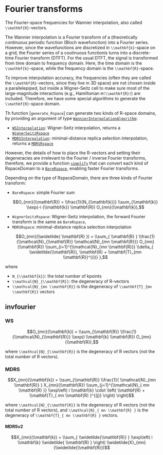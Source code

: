 # Fourier transforms

The Fourier-space frequencies for Wannier interpolation, also called
``\\mathbf{R}``-vectors.

The Wannier interpolation is a Fourier transform of a (theoretically continuous
periodic function (Bloch wavefunction) into a Fourier series.
However, since the wavefunctions are discretized in ``\\mathbf{k}``-space on
a grid, the Fourier series of a coutinuous functionis turns into
a discrete-time Fourier transform (DTFT).
For the usual DTFT, the signal is transformed from time domain to frequency
domain. Here, the time domain is the ``\\mathbf{k}``-space, while the
frequency domain is the ``\\mathbf{R}``-space.

To improve interpolation accuracy, the frequencies (often they are called the
``\\mathbf{R}``-vectors, since they live in 3D space) are not chosen inside
a parallelepiped, but inside a Wigner-Seitz cell to make sure most of the
large-magnitude interactions (e.g., Hamiltonian ``H(\\mathbf{R})``) are
included. Therefore, we have some special algorithms to generate the
``\\mathbf{R}``-space domain.

Th function [`generate_Rspace`] can generate two kinds of R-space domains, by providing an argument
of type [`WannierInterpolationAlgorithm`](@ref):
- [`WSInterpolation`](@ref): Wigner-Seitz interpolation,
    returns a [`WignerSeitzRspace`](@ref)
- [`MDRSInterpolation`](@ref): minimal-distance replica selection interpolation,
    returns a [`MDRSRspace`](@ref)

However, the details of how to place the R-vectors and setting their degeneracies
are irrelevant to the Fourier / inverse Fourier transforms, therefore, we
provide a function [`simplify`](@ref) that can convert each kind of RspaceDomain
to a [`BareRspace`](@ref), enabling faster Fourier transforms.

Depending on the type of RspaceDomain, there are three kinds of Fourier transform:
- `BareRspace`: simple Fourier sum
    ```math
    O_{mn}(\\mathbf{R}) = \\frac{1}{N_{\\mathbf{k}}}
    \\sum_{\\mathbf{k}} \\exp(-i {\\mathbf{k}} \\mathbf{R}) O_{mn}(\\mathbf{k}),
    ```
- `WignerSeitzRspace`: Wigner-Seitz interpolation, the forward Fourier transform
    is the same as `BareRspace`,
- `MDRSRspace`: minimal-distance replica selection interpolation
    ```math
    O_{mn}(\\widetilde{ \\mathbf{R} }) =
    \\sum_{ \\mathbf{R} } \\frac{1}{\\mathcal{N}_{\\mathbf{R}} \\mathcal{N}_{mn \\mathbf{R}}}
    O_{mn}(\\mathbf{R})
    \\sum_{i=1}^{\\mathcal{N}_{mn \\mathbf{R}}}
    \\delta_{ \\widetilde{\\mathbf{R}}, \\mathbf{R} + \\mathbf{T}_{mn \\mathbf{R}}^{(i)} },
    ```

where
- ``N_{\\mathbf{k}}``: the total number of kpoints
- ``\\mathcal{N}_{\\mathbf{R}}``: the degeneracy of R-vectors
- ``\\mathcal{N}_{mn \\mathbf{R}}`` is the degeneracy of ``\\mathbf{T}_{mn \\mathbf{R}}`` vectors


## invfourier
### WS

```math
O_{mn}(\\mathbf{k}) = \\sum_{\\mathbf{R}} \\frac{1}{\\mathcal{N}_{\\mathbf{R}}}
\\exp(i \\mathbf{k} \\mathbf{R}) O_{mn}(\\mathbf{R}),
```
where ``\\mathcal{N}_{\\mathbf{R}}`` is the degeneracy of R vectors (not the total number of R vectors).


### MDRS


```math
X_{mn}(\\mathbf{k}) = \\sum_{\\mathbf{R}}
\\frac{1}{ \\mathcal{N}_{mn \\mathbf{R}} } X_{mn}(\\mathbf{R})
\\sum_{j=1}^{\\mathcal{N}_{ mn \\mathbf{R} }}
\\exp\left( i \\mathbf{k} \cdot \left( \\mathbf{R} + \\mathbf{T}_{ mn \\mathbf{R} }^{(j)} \right) \right)
```
where ``\\mathcal{N}_{\\mathbf{R}}`` is the degeneracy of R vectors (not the total number of R vectors),
and ``\\mathcal{N}_{ mn \\mathbf{R} }`` is the degeneracy of ``\\mathbf{T}_{ mn \\mathbf{R} }`` vectors.


#### MDRSv2

```math
X_{mn}(\\mathbf{k}) = \\sum_{ \\widetilde{\\mathbf{R}} }
\\exp\left( i \\mathbf{k} \\widetilde{ \\mathbf{R} } \right) \\widetilde{X}_{mn}(\\widetilde{\\mathbf{R}})
```
